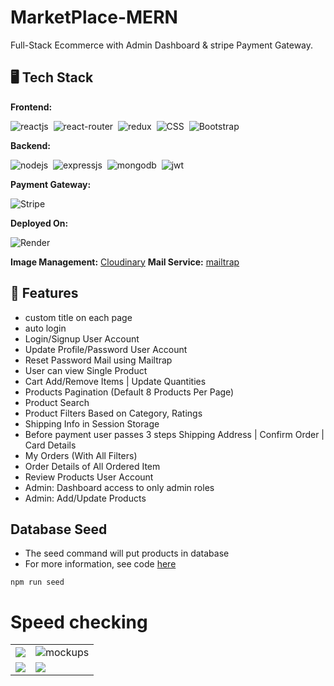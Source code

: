 # MarketPlace-MERN
Full-Stack Ecommerce with Admin Dashboard & stripe Payment Gateway.
## 🖥️ Tech Stack
**Frontend:**

![reactjs](https://img.shields.io/badge/React-20232A?style=for-the-badge&logo=react&logoColor=61DAFB)&nbsp;
![react-router](https://img.shields.io/badge/React_Router-CA4245?style=for-the-badge&logo=react-router&logoColor=white)&nbsp;
![redux](https://img.shields.io/badge/Redux-593D88?style=for-the-badge&logo=redux&logoColor=white)&nbsp;
![CSS](https://img.shields.io/badge/CSS3-1572B6?style=for-the-badge&logo=css3&logoColor=white)&nbsp;
![Bootstrap](https://img.shields.io/badge/Bootstrap-563D7C?style=for-the-badge&logo=bootstrap&logoColor=white)&nbsp;


**Backend:**

![nodejs](https://img.shields.io/badge/Node.js-43853D?style=for-the-badge&logo=node.js&logoColor=white)&nbsp;
![expressjs](https://img.shields.io/badge/Express.js-000000?style=for-the-badge&logo=express&logoColor=white)&nbsp;
![mongodb](https://img.shields.io/badge/MongoDB-4EA94B?style=for-the-badge&logo=mongodb&logoColor=white)&nbsp;
![jwt](	https://img.shields.io/badge/JWT-000000?style=for-the-badge&logo=JSON%20web%20tokens&logoColor=white)&nbsp;

**Payment Gateway:**

![Stripe](https://img.shields.io/badge/Stripe-626CD9?style=for-the-badge&logo=Stripe&logoColor=white)

**Deployed On:**

![Render](https://img.shields.io/badge/Render-%46E3B7.svg?style=for-the-badge&logo=render&logoColor=white)

**Image Management:** [Cloudinary](https://cloudinary.com/)
**Mail Service:** [mailtrap](https://mailtrap.io/)




## 🚀 Features
- custom title on each page
- auto login
- Login/Signup User Account
- Update Profile/Password User Account
- Reset Password Mail using Mailtrap
- User can view Single Product
- Cart Add/Remove Items | Update Quantities
- Products Pagination (Default 8 Products Per Page)
- Product Search
- Product Filters Based on Category, Ratings
- Shipping Info in Session Storage
- Before payment user passes 3 steps Shipping Address | Confirm Order | Card Details
- My Orders (With All Filters)
- Order Details of All Ordered Item
- Review Products User Account
- Admin: Dashboard access to only admin roles
- Admin: Add/Update Products



## Database Seed

* The seed command will put products in database
* For more information, see code [here](Backend/utils/seeder.js)

```
npm run seed
```

# Speed checking

<table>
  <tr>
    <td><img src="https://user-images.githubusercontent.com/65649115/218567761-fbeda72a-754e-4d28-ae08-c83f9360485e.png" /></td>
    <td><img src="https://user-images.githubusercontent.com/65649115/218567770-f7e98ad8-bdfa-4552-ab08-effcf3c95643.png" alt="mockups" /></td>
  </tr>
  <tr>
    <td><img src="https://user-images.githubusercontent.com/65649115/218567774-c4036d4c-12c6-400d-b278-c243b600c700.png" /></td>
    <td><img src="https://user-images.githubusercontent.com/65649115/221517641-e93cf24f-9dda-4fe7-87fc-53054aeb17d2.png" /></td>
  </tr>
</table>
